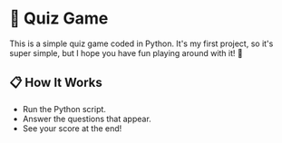 # 🧠 Quiz Game
This is a simple quiz game coded in Python. It's my first project, so it's super simple, but I hope you have fun playing around with it! 🎉

## 📋 How It Works
- Run the Python script.
- Answer the questions that appear.
- See your score at the end!

